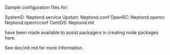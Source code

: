 Sample configuration files for:

SystemD: Neptond.service
Upstart: Neptond.conf
OpenRC:  Neptond.openrc
         Neptond.openrcconf
CentOS:  Neptond.init

have been made available to assist packagers in creating node packages here.

See doc/init.md for more information.
